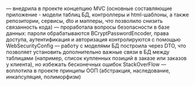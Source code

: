 — внедрила в проекте концепцию MVC (основные составляющие приложение - модели таблиц БД, контроллеры и html-шаблоны, а также репозитории, сервисы, dto и мапперы, что позволило снизить связанность кода)
— проработала вопросы безопасности в базе данных: пароли обрабатываются BCryptPasswordEncoder, права доступа, аутентификация и авторизация контролируются с помощью WebSecurityConfig
— работу с моделями БД построила через DTO, что позволяет установить дополнительно важные связи в БД между таблицами (например, список купленных позиций в заказе или заказов у клиента), но избежать бесконечных ошибок StackOverFlow
— воплотила в проекте принципы ООП (абстракция, наследование, инкапсуляция, полиморфизм)
